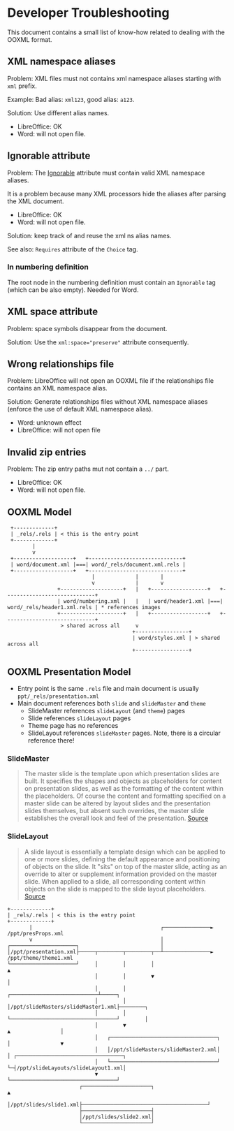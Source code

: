 # Developer Troubleshooting

This document contains a small list of know-how related to dealing with the OOXML format.


## XML namespace aliases

Problem: XML files must not contains xml namespace aliases starting with `xml` prefix.

Example: Bad alias: `xml123`, good alias: `a123`.

Solution: Use different alias names.

- LibreOffice: OK
- Word: will not open file.


## Ignorable attribute

Problem: The [Ignorable](https://docs.microsoft.com/en-us/dotnet/framework/wpf/advanced/mc-ignorable-attribute) attribute must contain valid XML namespace aliases.

It is a problem because many XML processors hide the aliases after parsing the XML document.

- LibreOffice: OK
- Word: will not open file.

Solution: keep track of and reuse the xml ns alias names.

See also: `Requires` attribute of the `Choice` tag.


### In numbering definition

The root node in the numbering definition must contain an `Ignorable` tag (which can be also empty). Needed for Word.


## XML space attribute

Problem: space symbols disappear from the document.

Solution: Use the `xml:space="preserve"` attribute consequently.


## Wrong relationships file

Problem: LibreOffice will not open an OOXML file if the relationships file contains an XML namespace alias.

Solution: Generate relationships files without XML namespace aliases (enforce the use of default XML namespace alias).

- Word: unknown effect
- LibreOffice: will not open file


## Invalid zip entries

Problem: The zip entry paths mut not contain a `../` part.

- LibreOffice: OK
- Word: will not open file.



## OOXML Model

```
 +-------------+
 | _rels/.rels | < this is the entry point
 +-------------+
        |
        v
 +-------------------+   +------------------------------+
 | word/document.xml |===| word/_rels/document.xml.rels |
 +-------------------+   +------------------------------+
                           |             |       |
                           v             |       v
                +--------------------+   |   +------------------+   +-----------------------------+
                | word/numbering.xml |   |   | word/header1.xml |===| word/_rels/header1.xml.rels | * references images
                +--------------------+   |   +------------------+   +-----------------------------+
                 > shared across all     v
                                        +-----------------+
                                        | word/styles.xml | > shared across all
                                        +-----------------+
```

## OOXML Presentation Model

- Entry point is the same `.rels` file and main document is usually `ppt/_rels/presentation.xml`
- Main document references both `slide` and `slideMaster` and `theme`
  - SlideMaster references `slideLayout` (and `theme`) pages
  - Slide references `slideLayout` pages
  - Theme page has no references
  - SlideLayout references `slideMaster` pages. Note, there is a circular reference there!

### SlideMaster

> The master slide is the template upon which presentation slides are built. It specifies the shapes and objects as placeholders for content on presentation slides, as well as the formatting of the content within the placeholders. Of course the content and formatting specified on a master slide can be altered by layout slides and the presentation slides themselves, but absent such overrides, the master slide establishes the overall look and feel of the presentation. [Source](http://officeopenxml.com/prSlideMaster.php)

### SlideLayout

> A slide layout is essentially a template design which can be applied to one or more slides, defining the default appearance and positioning of objects on the slide. It "sits" on top of the master slide, acting as an override to alter or supplement information provided on the master slide. When applied to a slide, all corresponding content within objects on the slide is mapped to the slide layout placeholders. [Source](http://officeopenxml.com/prSlideLayout.php)


```                                                                                                         
+-------------+                                                                                             
| _rels/.rels | < this is the entry point                                                                   
+-------------+                                                                                             
       |                                         ┌───────────────► /ppt/presProps.xml                       
       v                                         │                                                          
┌─────────────────────┐                          │                                                          
│/ppt/presentation.xml├─────┬────────┬────────┬──┴───────────────► /ppt/theme/theme1.xml                    
└─────────────────────┘     │        │        │                         ▲                                   
                            │        │        ▼                         │                                   
                            │        │     ┌────────────────────────────┴─────┐                             
                            │        │     │/ppt/slideMasters/slideMaster1.xml├────────┐                    
                            │        │     └──────────────────────────────────┘        │                    
                            │        ▼                                ▲                │                    
                            │   ┌──────────────────────────────────┐  │                ▼                    
                            │   │/ppt/slideMasters/slideMaster2.xml│  │ ┌──────────────────────────────────┐
                            │   └──────────────────────────────────┘  └─┤/ppt/slideLayouts/slideLayout1.xml│
                            ▼                                           └──────────────────────────────────┘
                       ┌──────────────────────┐                                        ▲                    
                       │/ppt/slides/slide1.xml├────────────────────────────────────────┘                    
                       ├──────────────────────┤                                                             
                       │/ppt/slides/slide2.xml│                                                             
                       └──────────────────────┘                                                             
```